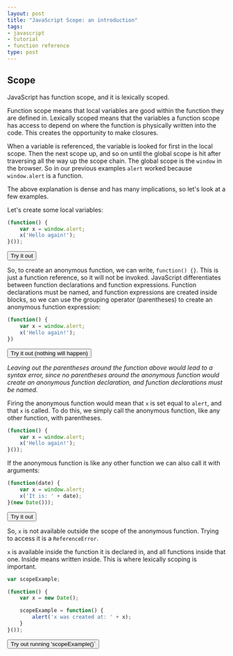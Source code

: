 ```yaml
---
layout: post
title: "JavaScript Scope: an introduction"
tags:
- javascript
- tutorial
- function reference
type: post
---
```


## Scope

JavaScript has function scope, and it is lexically scoped.

Function scope means that local variables are good within the function they are defined in. Lexically scoped means that
the variables a function scope has access to depend on where the function is physically written into the code. This
creates the opportunity to make closures.

When a variable is referenced, the variable is looked for first in the local scope. Then the next scope up, and so on
until the global scope is hit after traversing all the way up the scope chain. The global scope is the `window` in the
browser. So in our previous examples `alert` worked because `window.alert` is a function.

The above explanation is dense and has many implications, so let's look at a few examples.

Let's create some local variables:

```javascript
(function() {
    var x = window.alert;
    x('Hello again!');
}());
```
<button onclick="(function(d) {var x = window.alert;x('Hello again!');}());">Try it out</button>

So, to create an anonymous function, we can write, `function() {}`. This is just a function reference, so it will not be
invoked. JavaScript differentiates between function declarations and function expressions. Function declarations must
be named, and function expressions are created inside blocks, so we can use the grouping operator (parentheses) to
create an anonymous function expression:

```javascript
(function() {
    var x = window.alert;
    x('Hello again!');
})
```
<button onclick="(function() {var x = window.alert;x('Hello again!');})">Try it out (nothing will happen)</button>

_Leaving out the parentheses around the function above would lead to a syntax error, since no parentheses around the
anonymous function would create an anonymous function declaration, and function declarations must be named._

Firing the anonymous function would mean that `x` is set equal to `alert`, and that `x` is called. To do this, we simply
call the anonymous function, like any other function, with parentheses.

```javascript
(function() {
    var x = window.alert;
    x('Hello again!');
}());
```

If the anonymous function is like any other function we can also call it with arguments:

```javascript
(function(date) {
    var x = window.alert;
    x('It is: ' + date);
}(new Date()));
```
<button onclick="(function(date) {var x = window.alert;x('It is: ' + date);}(new Date()));">Try it out</button>

So, `x` is not available outside the scope of the anonymous function. Trying to access it is a `ReferenceError`.

`x` is available inside the function it is declared in, and all functions inside that one. Inside means written inside.
This is where lexically scoping is important.

```javascript
var scopeExample;

(function() {
    var x = new Date();

    scopeExample = function() {
        alert('x was created at: ' + x);
    }
}());
```
<script>
var scopeExample;

(function() {
    var x = new Date();

    scopeExample = function() {
        alert('x was created at: ' + x);
    }
}());
</script>
<button onclick="scopeExample()">Try out running 'scopeExample()`</button>
